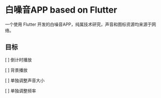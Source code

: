 # 白噪音APP based on Flutter

一个使用 Flutter 开发的白噪音APP，纯属技术研究，声音和图标资源均来源于网络。

## 目标

[ ] 倒计时播放

[ ] 背景播放

[ ] 单独调整声音大小

[ ] 单独调整频率